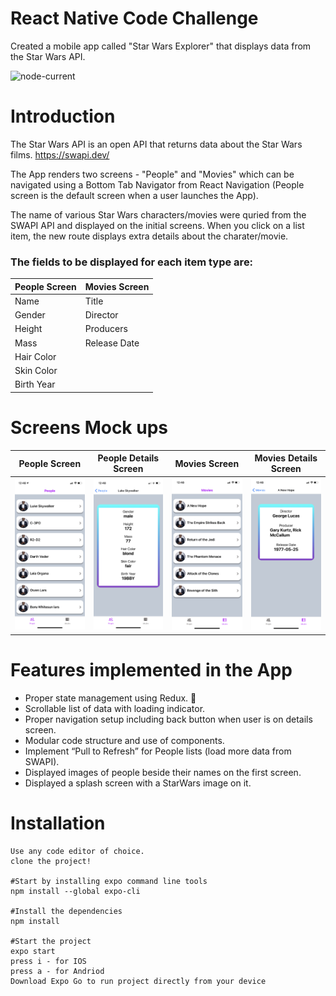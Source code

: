 # React Native Code Challenge

Created a mobile app called "Star Wars Explorer" that displays data from the Star Wars API.

 <img alt="node-current" src="https://img.shields.io/badge/made%20by-chris--ejeh-orange">

# Introduction

The Star Wars API is an open API that returns data about the Star Wars films.
https://swapi.dev/

The App renders two screens - "People" and "Movies" which can be navigated using a Bottom Tab Navigator from React Navigation (People screen is the default screen when a user launches the App).

The name of various Star Wars characters/movies were quried from the SWAPI API and displayed on the initial screens. When you click on a list item, the new route displays extra details about the charater/movie.

### The fields to be displayed for each item type are:

| People Screen | Movies Screen |
| ------------- | ------------- |
| Name          | Title         |
| Gender        | Director      |
| Height        | Producers     |
| Mass          | Release Date  |
| Hair Color    |
| Skin Color    |
| Birth Year    |

# Screens Mock ups

People Screen | People Details Screen | Movies Screen | Movies Details Screen
------------- | -------------- | ------------- | --------------
<img src="https://github.com/Chris-Ejeh/Star-Wars-Explorer-App/blob/main/app/assets/images/People_Screen.PNG" width="200"> | <img src="https://github.com/Chris-Ejeh/Star-Wars-Explorer-App/blob/main/app/assets/images/People_Details.PNG" width="200"> | <img src="https://github.com/Chris-Ejeh/Star-Wars-Explorer-App/blob/main/app/assets/images/Movies_Screen.PNG" width="200"> | <img src="https://github.com/Chris-Ejeh/Star-Wars-Explorer-App/blob/main/app/assets/images/Movies_Details.PNG" width="200">

# Features implemented in the App

- Proper state management using Redux. :rocket:
- Scrollable list of data with loading indicator.
- Proper navigation setup including back button when user is on details screen.
- Modular code structure and use of components.
- Implement “Pull to Refresh” for People lists (load more data from SWAPI).
- Displayed images of people beside their names on the first screen.
- Displayed a splash screen with a StarWars image on it.

# Installation

```
Use any code editor of choice.
clone the project!

#Start by installing expo command line tools
npm install --global expo-cli

#Install the dependencies
npm install

#Start the project 
expo start
press i - for IOS
press a - for Andriod
Download Expo Go to run project directly from your device
```
